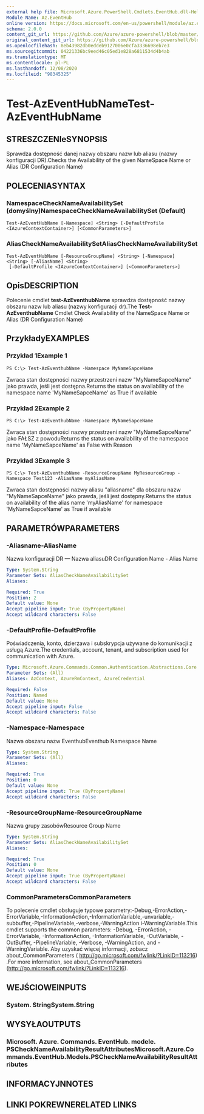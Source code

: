 ```yaml
---
external help file: Microsoft.Azure.PowerShell.Cmdlets.EventHub.dll-Help.xml
Module Name: Az.EventHub
online version: https://docs.microsoft.com/en-us/powershell/module/az.eventhub/test-azeventhubname
schema: 2.0.0
content_git_url: https://github.com/Azure/azure-powershell/blob/master/src/EventHub/EventHub/help/Test-AzEventHubName.md
original_content_git_url: https://github.com/Azure/azure-powershell/blob/master/src/EventHub/EventHub/help/Test-AzEventHubName.md
ms.openlocfilehash: 8eb43982db0eddeb9127006e0cfa3336698eb7e3
ms.sourcegitcommit: 04221336bc9eed46c05ed1e828a6811534d4b4ab
ms.translationtype: MT
ms.contentlocale: pl-PL
ms.lasthandoff: 12/08/2020
ms.locfileid: "98345325"
---
```

# <span data-ttu-id="88c4f-101">Test-AzEventHubName</span><span class="sxs-lookup"><span data-stu-id="88c4f-101">Test-AzEventHubName</span></span>

## <span data-ttu-id="88c4f-102">STRESZCZENIe</span><span class="sxs-lookup"><span data-stu-id="88c4f-102">SYNOPSIS</span></span>
<span data-ttu-id="88c4f-103">Sprawdza dostępność danej nazwy obszaru nazw lub aliasu (nazwy konfiguracji DR).</span><span class="sxs-lookup"><span data-stu-id="88c4f-103">Checks the Availability of the given NameSpace Name or Alias (DR Configuration Name)</span></span>

## <span data-ttu-id="88c4f-104">POLECENIA</span><span class="sxs-lookup"><span data-stu-id="88c4f-104">SYNTAX</span></span>

### <span data-ttu-id="88c4f-105">NamespaceCheckNameAvailabilitySet (domyślny)</span><span class="sxs-lookup"><span data-stu-id="88c4f-105">NamespaceCheckNameAvailabilitySet (Default)</span></span>
```
Test-AzEventHubName [-Namespace] <String> [-DefaultProfile <IAzureContextContainer>] [<CommonParameters>]
```

### <span data-ttu-id="88c4f-106">AliasCheckNameAvailabilitySet</span><span class="sxs-lookup"><span data-stu-id="88c4f-106">AliasCheckNameAvailabilitySet</span></span>
```
Test-AzEventHubName [-ResourceGroupName] <String> [-Namespace] <String> [-AliasName] <String>
 [-DefaultProfile <IAzureContextContainer>] [<CommonParameters>]
```

## <span data-ttu-id="88c4f-107">Opis</span><span class="sxs-lookup"><span data-stu-id="88c4f-107">DESCRIPTION</span></span>
<span data-ttu-id="88c4f-108">Polecenie cmdlet **test-AzEventhubName** sprawdza dostępność nazwy obszaru nazw lub aliasu (nazwy konfiguracji dr).</span><span class="sxs-lookup"><span data-stu-id="88c4f-108">The **Test-AzEventhubName** Cmdlet Check Availability of the NameSpace Name or Alias (DR Configuration Name)</span></span>

## <span data-ttu-id="88c4f-109">Przykłady</span><span class="sxs-lookup"><span data-stu-id="88c4f-109">EXAMPLES</span></span>

### <span data-ttu-id="88c4f-110">Przykład 1</span><span class="sxs-lookup"><span data-stu-id="88c4f-110">Example 1</span></span>
```
PS C:\> Test-AzEventhubName -Namespace MyNameSapceName
```

<span data-ttu-id="88c4f-111">Zwraca stan dostępności nazwy przestrzeni nazw "MyNameSapceName" jako prawda, jeśli jest dostępna.</span><span class="sxs-lookup"><span data-stu-id="88c4f-111">Returns the status on availability of the namespace name 'MyNameSapceName' as True if available</span></span>

### <span data-ttu-id="88c4f-112">Przykład 2</span><span class="sxs-lookup"><span data-stu-id="88c4f-112">Example 2</span></span>
```
PS C:\> Test-AzEventhubName -Namespace MyNameSapceName
```

<span data-ttu-id="88c4f-113">Zwraca stan dostępności nazwy przestrzeni nazw "MyNameSapceName" jako FAŁSZ z powodu</span><span class="sxs-lookup"><span data-stu-id="88c4f-113">Returns the status on availability of the namespace name 'MyNameSapceName' as False with Reason</span></span>

### <span data-ttu-id="88c4f-114">Przykład 3</span><span class="sxs-lookup"><span data-stu-id="88c4f-114">Example 3</span></span>
```
PS C:\> Test-AzEventhubName -ResourceGroupName MyResourceGroup -Namespace Test123 -AliasName myAliasName
```

<span data-ttu-id="88c4f-115">Zwraca stan dostępności nazwy aliasu "aliasname" dla obszaru nazw "MyNameSapceName" jako prawda, jeśli jest dostępny.</span><span class="sxs-lookup"><span data-stu-id="88c4f-115">Returns the status on availability of the alias name 'myAliasName' for namespace 'MyNameSapceName' as True if available</span></span>

## <span data-ttu-id="88c4f-116">PARAMETRÓW</span><span class="sxs-lookup"><span data-stu-id="88c4f-116">PARAMETERS</span></span>

### <span data-ttu-id="88c4f-117">-Aliasname</span><span class="sxs-lookup"><span data-stu-id="88c4f-117">-AliasName</span></span>
<span data-ttu-id="88c4f-118">Nazwa konfiguracji DR — Nazwa aliasu</span><span class="sxs-lookup"><span data-stu-id="88c4f-118">DR Configuration Name - Alias Name</span></span>

```yaml
Type: System.String
Parameter Sets: AliasCheckNameAvailabilitySet
Aliases:

Required: True
Position: 2
Default value: None
Accept pipeline input: True (ByPropertyName)
Accept wildcard characters: False
```

### <span data-ttu-id="88c4f-119">-DefaultProfile</span><span class="sxs-lookup"><span data-stu-id="88c4f-119">-DefaultProfile</span></span>
<span data-ttu-id="88c4f-120">Poświadczenia, konto, dzierżawa i subskrypcja używane do komunikacji z usługą Azure.</span><span class="sxs-lookup"><span data-stu-id="88c4f-120">The credentials, account, tenant, and subscription used for communication with Azure.</span></span>

```yaml
Type: Microsoft.Azure.Commands.Common.Authentication.Abstractions.Core.IAzureContextContainer
Parameter Sets: (All)
Aliases: AzContext, AzureRmContext, AzureCredential

Required: False
Position: Named
Default value: None
Accept pipeline input: False
Accept wildcard characters: False
```

### <span data-ttu-id="88c4f-121">-Namespace</span><span class="sxs-lookup"><span data-stu-id="88c4f-121">-Namespace</span></span>
<span data-ttu-id="88c4f-122">Nazwa obszaru nazw Eventhub</span><span class="sxs-lookup"><span data-stu-id="88c4f-122">Eventhub Namespace Name</span></span>

```yaml
Type: System.String
Parameter Sets: (All)
Aliases:

Required: True
Position: 0
Default value: None
Accept pipeline input: True (ByPropertyName)
Accept wildcard characters: False
```

### <span data-ttu-id="88c4f-123">-ResourceGroupName</span><span class="sxs-lookup"><span data-stu-id="88c4f-123">-ResourceGroupName</span></span>
<span data-ttu-id="88c4f-124">Nazwa grupy zasobów</span><span class="sxs-lookup"><span data-stu-id="88c4f-124">Resource Group Name</span></span>

```yaml
Type: System.String
Parameter Sets: AliasCheckNameAvailabilitySet
Aliases:

Required: True
Position: 0
Default value: None
Accept pipeline input: True (ByPropertyName)
Accept wildcard characters: False
```

### <span data-ttu-id="88c4f-125">CommonParameters</span><span class="sxs-lookup"><span data-stu-id="88c4f-125">CommonParameters</span></span>
<span data-ttu-id="88c4f-126">To polecenie cmdlet obsługuje typowe parametry:-Debug,-ErrorAction,-ErrorVariable,-InformationAction,-InformationVariable,-unvariable,-subbuffer,-PipelineVariable,-verbose,-WarningAction i-WarningVariable.</span><span class="sxs-lookup"><span data-stu-id="88c4f-126">This cmdlet supports the common parameters: -Debug, -ErrorAction, -ErrorVariable, -InformationAction, -InformationVariable, -OutVariable, -OutBuffer, -PipelineVariable, -Verbose, -WarningAction, and -WarningVariable.</span></span> <span data-ttu-id="88c4f-127">Aby uzyskać więcej informacji, zobacz about_CommonParameters ( http://go.microsoft.com/fwlink/?LinkID=113216) .</span><span class="sxs-lookup"><span data-stu-id="88c4f-127">For more information, see about_CommonParameters (http://go.microsoft.com/fwlink/?LinkID=113216).</span></span>

## <span data-ttu-id="88c4f-128">WEJŚCIOWE</span><span class="sxs-lookup"><span data-stu-id="88c4f-128">INPUTS</span></span>

### <span data-ttu-id="88c4f-129">System. String</span><span class="sxs-lookup"><span data-stu-id="88c4f-129">System.String</span></span>

## <span data-ttu-id="88c4f-130">WYSYŁA</span><span class="sxs-lookup"><span data-stu-id="88c4f-130">OUTPUTS</span></span>

### <span data-ttu-id="88c4f-131">Microsoft. Azure. Commands. EventHub. modele. PSCheckNameAvailabilityResultAttributes</span><span class="sxs-lookup"><span data-stu-id="88c4f-131">Microsoft.Azure.Commands.EventHub.Models.PSCheckNameAvailabilityResultAttributes</span></span>

## <span data-ttu-id="88c4f-132">INFORMACYJN</span><span class="sxs-lookup"><span data-stu-id="88c4f-132">NOTES</span></span>

## <span data-ttu-id="88c4f-133">LINKI POKREWNE</span><span class="sxs-lookup"><span data-stu-id="88c4f-133">RELATED LINKS</span></span>
